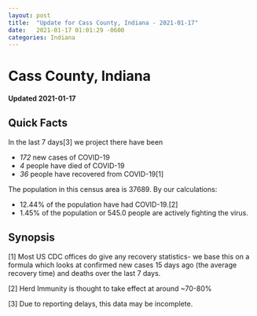 ```yaml
---
layout: post
title:  "Update for Cass County, Indiana - 2021-01-17"
date:   2021-01-17 01:01:29 -0600
categories: Indiana
---
```


# Cass County, Indiana
#### Updated 2021-01-17

## Quick Facts

In the last 7 days[3] we project there have been
- *172* new cases of COVID-19
- *4* people have died of COVID-19
- *36* people have recovered from COVID-19[1]

The population in this census area is 37689. By our calculations:
- 12.44% of the population have had COVID-19.[2]
- 1.45% of the population or 545.0 people are actively fighting the virus.

## Synopsis




[1] Most US CDC offices do give any recovery statistics- we base this on a formula which looks at confirmed new cases
15 days ago (the average recovery time) and deaths over the last 7 days.

[2] Herd Immunity is thought to take effect at around ~70-80%

[3] Due to reporting delays, this data may be incomplete.
 
    